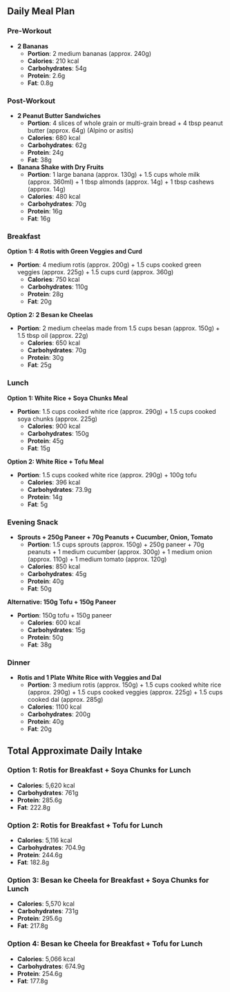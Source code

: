 
## Daily Meal Plan

### Pre-Workout
- **2 Bananas**
  - **Portion**: 2 medium bananas (approx. 240g)
  - **Calories**: 210 kcal
  - **Carbohydrates**: 54g
  - **Protein**: 2.6g
  - **Fat**: 0.8g

### Post-Workout
- **2 Peanut Butter Sandwiches**
  - **Portion**: 4 slices of whole grain or multi-grain bread + 4 tbsp peanut butter (approx. 64g) (Alpino or asitis)
  - **Calories**: 680 kcal
  - **Carbohydrates**: 62g
  - **Protein**: 24g
  - **Fat**: 38g
- **Banana Shake with Dry Fruits**
  - **Portion**: 1 large banana (approx. 130g) + 1.5 cups whole milk (approx. 360ml) + 1 tbsp almonds (approx. 14g) + 1 tbsp cashews (approx. 14g)
  - **Calories**: 480 kcal
  - **Carbohydrates**: 70g
  - **Protein**: 16g
  - **Fat**: 16g

### Breakfast
**Option 1: 4 Rotis with Green Veggies and Curd**
- **Portion**: 4 medium rotis (approx. 200g) + 1.5 cups cooked green veggies (approx. 225g) + 1.5 cups curd (approx. 360g)
  - **Calories**: 750 kcal
  - **Carbohydrates**: 110g
  - **Protein**: 28g
  - **Fat**: 20g

**Option 2: 2 Besan ke Cheelas**
- **Portion**: 2 medium cheelas made from 1.5 cups besan (approx. 150g) + 1.5 tbsp oil (approx. 22g)
  - **Calories**: 650 kcal
  - **Carbohydrates**: 70g
  - **Protein**: 30g
  - **Fat**: 25g

### Lunch
**Option 1: White Rice + Soya Chunks Meal**
- **Portion**: 1.5 cups cooked white rice (approx. 290g) + 1.5 cups cooked soya chunks (approx. 225g)
  - **Calories**: 900 kcal
  - **Carbohydrates**: 150g
  - **Protein**: 45g
  - **Fat**: 15g

**Option 2: White Rice + Tofu Meal**
- **Portion**: 1.5 cups cooked white rice (approx. 290g) + 100g tofu
  - **Calories**: 396 kcal
  - **Carbohydrates**: 73.9g
  - **Protein**: 14g
  - **Fat**: 5g

### Evening Snack
- **Sprouts + 250g Paneer + 70g Peanuts + Cucumber, Onion, Tomato**
  - **Portion**: 1.5 cups sprouts (approx. 150g) + 250g paneer + 70g peanuts + 1 medium cucumber (approx. 300g) + 1 medium onion (approx. 110g) + 1 medium tomato (approx. 120g)
  - **Calories**: 850 kcal
  - **Carbohydrates**: 45g
  - **Protein**: 40g
  - **Fat**: 50g

**Alternative: 150g Tofu + 150g Paneer**
- **Portion**: 150g tofu + 150g paneer
  - **Calories**: 600 kcal
  - **Carbohydrates**: 15g
  - **Protein**: 50g
  - **Fat**: 38g

### Dinner
- **Rotis and 1 Plate White Rice with Veggies and Dal**
  - **Portion**: 3 medium rotis (approx. 150g) + 1.5 cups cooked white rice (approx. 290g) + 1.5 cups cooked veggies (approx. 225g) + 1.5 cups cooked dal (approx. 285g)
  - **Calories**: 1100 kcal
  - **Carbohydrates**: 200g
  - **Protein**: 40g
  - **Fat**: 20g

## Total Approximate Daily Intake

### Option 1: Rotis for Breakfast + Soya Chunks for Lunch
- **Calories**: 5,620 kcal
- **Carbohydrates**: 761g
- **Protein**: 285.6g
- **Fat**: 222.8g

### Option 2: Rotis for Breakfast + Tofu for Lunch
- **Calories**: 5,116 kcal
- **Carbohydrates**: 704.9g
- **Protein**: 244.6g
- **Fat**: 182.8g

### Option 3: Besan ke Cheela for Breakfast + Soya Chunks for Lunch
- **Calories**: 5,570 kcal
- **Carbohydrates**: 731g
- **Protein**: 295.6g
- **Fat**: 217.8g

### Option 4: Besan ke Cheela for Breakfast + Tofu for Lunch
- **Calories**: 5,066 kcal
- **Carbohydrates**: 674.9g
- **Protein**: 254.6g
- **Fat**: 177.8g
